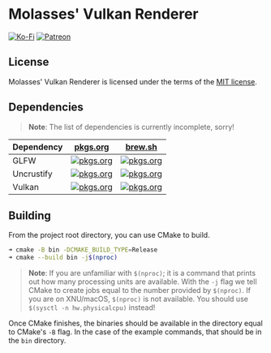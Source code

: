 # Molasses' Vulkan Renderer
[![Ko-Fi](https://img.shields.io/badge/donate-kofi-blue?style=for-the-badge&logo=ko-fi&color=E35B57&logoColor=FFFFFF&labelColor=232323)](https://ko-fi.com/molasses)
[![Patreon](https://img.shields.io/badge/donate-patreon-blue?style=for-the-badge&logo=patreon&color=E35B57&logoColor=FFFFFF&labelColor=232323)](https://www.patreon.com/molasseslover)

## License
Molasses' Vulkan Renderer is licensed under the terms
of the [MIT license](LICENSE-MIT.md).

## Dependencies
> **Note**: The list of dependencies is currently incomplete, sorry!

| Dependency | [pkgs.org](https://pkgs.org/)                                                                                                                                            | [brew.sh](https://brew.sh/)                                                                                                                                                                              |
|------------|--------------------------------------------------------------------------------------------------------------------------------------------------------------------------|----------------------------------------------------------------------------------------------------------------------------------------------------------------------------------------------------------|
| GLFW       | [![pkgs.org](https://img.shields.io/badge/install-pkgs-blue?style=for-the-badge&color=E35B57&logoColor=FFFFFF&labelColor=232323)](https://pkgs.org/search/?q=glfw)       | [![pkgs.org](https://img.shields.io/badge/install-brew-blue?style=for-the-badge&logo=homebrew&color=E35B57&logoColor=FFFFFF&labelColor=232323)](https://formulae.brew.sh/formula/glfw#default)           |
| Uncrustify | [![pkgs.org](https://img.shields.io/badge/install-pkgs-blue?style=for-the-badge&color=E35B57&logoColor=FFFFFF&labelColor=232323)](https://pkgs.org/search/?q=uncrustify) | [![pkgs.org](https://img.shields.io/badge/install-brew-blue?style=for-the-badge&logo=homebrew&color=E35B57&logoColor=FFFFFF&labelColor=232323)](https://formulae.brew.sh/formula/uncrustify#default)     |
| Vulkan     | [![pkgs.org](https://img.shields.io/badge/install-pkgs-blue?style=for-the-badge&color=E35B57&logoColor=FFFFFF&labelColor=232323)](https://pkgs.org/search/?q=vulkann)    | [![pkgs.org](https://img.shields.io/badge/install-brew-blue?style=for-the-badge&logo=homebrew&color=E35B57&logoColor=FFFFFF&labelColor=232323)](https://formulae.brew.sh/formula/vulkan-headers#default) |

## Building

From the project root directory, you can use CMake to build.

```sh
➜ cmake -B bin -DCMAKE_BUILD_TYPE=Release
➜ cmake --build bin -j$(nproc)
```

> **Note**: If you are unfamiliar with `$(nproc)`; it is a command that prints out
how many processing units are available. With the `-j` flag we tell CMake 
to create jobs equal to the number provided by `$(nproc)`. If you are on XNU/macOS,
 `$(nproc)` is not available. You should use `$(sysctl -n hw.physicalcpu)` instead!

Once CMake finishes, the binaries should be available in the directory
equal to CMake's `-B` flag. In the case of the example commands, that should be
in the `bin` directory. 

